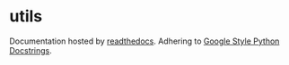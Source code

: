 # utils

Documentation hosted by [readthedocs](http://utils-dwhitehead.readthedocs.io/en/latest/). Adhering to [Google Style Python Docstrings](http://sphinxcontrib-napoleon.readthedocs.io/en/latest/example_google.html).
